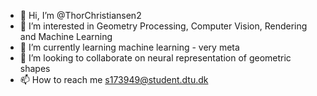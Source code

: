 - 👋 Hi, I’m @ThorChristiansen2
- 👀 I’m interested in Geometry Processing, Computer Vision, Rendering and Machine Learning
- 🌱 I’m currently learning machine learning - very meta
- 💞️ I’m looking to collaborate on neural representation of geometric shapes
- 📫 How to reach me s173949@student.dtu.dk

<!---
ThorChristiansen2/ThorChristiansen2 is a ✨ special ✨ repository because its `README.md` (this file) appears on your GitHub profile.
You can click the Preview link to take a look at your changes.
--->
